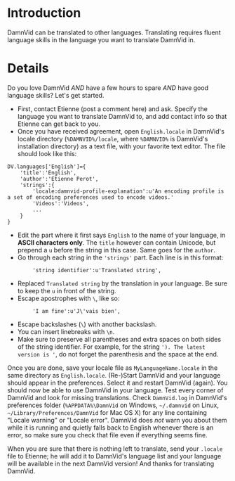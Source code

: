 # Introduction #
DamnVid can be translated to other languages. Translating requires fluent language skills in the language you want to translate DamnVid in.

# Details #
Do you love DamnVid _AND_ have a few hours to spare _AND_ have good language skills? Let's get started.
  * First, contact Etienne (post a comment here) and ask. Specify the language you want to translate DamnVid to, and add contact info so that Etienne can get back to you.
  * Once you have received agreement, open `English.locale` in DamnVid's locale directory (`%DAMNVID%/locale`, where `%DAMNVID%` is DamnVid's installation directory) as a text file, with your favorite text editor. The file should look like this:
```
DV.languages['English']={
    'title':'English',
    'author':'Etienne Perot',
    'strings':{
        'locale:damnvid-profile-explanation':u'An encoding profile is a set of encoding preferences used to encode videos.'
        'Videos':'Videos',
        ...
    }
}
```
  * Edit the part where it first says `English` to the name of your language, in **ASCII characters only**. The `title` however can contain Unicode, but prepend a `u` before the string in this case. Same goes for the `author`.
  * Go through each string in the `'strings'` part. Each line is in this format:
```
        'string identifier':u'Translated string',
```
  * Replaced `Translated string` by the translation in your language. Be sure to keep the `u` in front of the string.
  * Escape apostrophes with `\`, like so:
```
        'I am fine':u'J\'vais bien',
```
  * Escape backslashes (`\`) with another backslash.
  * You can insert linebreaks with `\n`.
  * Make sure to preserve all parentheses and extra spaces on both sides of the string identifier. For example, for the string `'). The latest version is '`, do not forget the parenthesis and the space at the end.

Once you are done, save your locale file as `MyLanguageName.locale` in the same directory as `English.locale`. (Re-)Start DamnVid and your language should appear in the preferences. Select it and restart DamnVid (again). You should now be able to use DamnVid in your language. Test every corner of DamnVid and look for missing translations. Check `DamnVid.log` in DamnVid's preferences folder (`%APPDATA%\DamnVid` on Windows, `~/.damnvid` on Linux, `~/Library/Preferences/DamnVid` for Mac OS X) for any line containing "Locale warning" or "Locale error". DamnVid does _not_ warn you about them while it is running and quietly falls back to English whenever there is an error, so make sure you check that file even if everything seems fine.

When you are sure that there is nothing left to translate, send your `.locale` file to Etienne; he will add it to DamnVid's language list and your language will be available in the next DamnVid version! And thanks for translating DamnVid.
